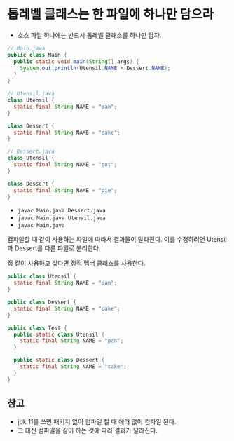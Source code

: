 # 톱레벨 클래스는 한 파일에 하나만 담으라

- 소스 파일 하나에는 반드시 톱레벨 클래스를 하나만 담자.

```java
// Main.java
public class Main {
  public static void main(String[] args) {
    System.out.println(Utensil.NAME + Dessert.NAME);
  }
}

// Utensil.java
class Utensil {
  static final String NAME = "pan";
}

class Dessert {
  static final String NAME = "cake";
}

// Dessert.java
class Utensil {
  static final String NAME = "pot";
}

class Dessert {
  static final String NAME = "pie";
}
```
- `javac Main.java Dessert.java`
- `javac Main.java Utensil.java`
- `javac Main.java`

컴파일할 때 같이 사용하는 파일에 따라서 결과물이 달라진다. 이를 수정하려면 Utensil과 Dessert를 다른 파일로 분리한다.

정 같이 사용하고 싶다면 정적 멤버 클래스를 사용한다.

```java
public class Utensil {
  static final String NAME = "pan";
}

public class Dessert {
  static final String NAME = "cake";
}

public class Test {
  public static class Utensil {
    static final String NAME = "pan";
  }

  public static class Dessert {
    static final String NAME = "cake";
  }
}

```

## 참고
- jdk 11를 쓰면 패키지 없이 컴파일 할 때 에러 없이 컴파일 된다.
- 그 대신 컴파일을 같이 하는 것에 따라 결과가 달라진다.
